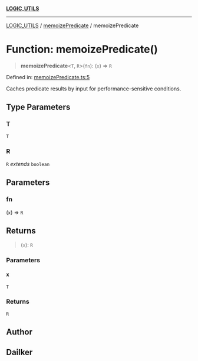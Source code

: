 [**LOGIC_UTILS**](../../README.md)

***

[LOGIC_UTILS](../../README.md) / [memoizePredicate](../README.md) / memoizePredicate

# Function: memoizePredicate()

> **memoizePredicate**\<`T`, `R`\>(`fn`): (`x`) => `R`

Defined in: [memoizePredicate.ts:5](https://github.com/dailker/everyutil/blob/b3489bb6f319079994023a8bfde262e0cfc42fe7/src/logic/memoizePredicate.ts#L5)

Caches predicate results by input for performance-sensitive conditions.

## Type Parameters

### T

`T`

### R

`R` *extends* `boolean`

## Parameters

### fn

(`x`) => `R`

## Returns

> (`x`): `R`

### Parameters

#### x

`T`

### Returns

`R`

## Author

## Dailker
